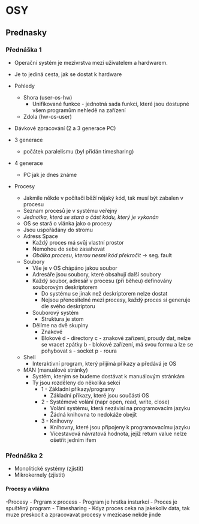 # OSY
## Prednasky
### Přednáška 1
- Operační systém je mezivrstva mezi uživatelem a hardwarem.
- Je to jediná cesta, jak se dostat k hardware
- Pohledy
  - Shora (user-os-hw)
    - Unifikované funkce - jednotná sada funkcí, které jsou dostupné všem programům nehledě na zařízení
  - Zdola (hw-os-user)

- Dávkové zpracování (2 a 3 generace PC)
- 3 generace
  - počátek paralelismu (byl přidán timesharing)
- 4 generace
  - PC jak je dnes známe

- Procesy
  - Jakmile někde v počítači běží nějaký kód, tak musí být zabalen v procesu
  - Seznam procesů je v systému veřejný
  - *Jednotka, která se stará o část kódu, který je vykonán*
  - OS se stará o vlánka jako o procesy
  - Jsou uspořádány do stromu
  - Adress Space
    - Každý proces má svůj vlastní prostor
    - Nemohou do sebe zasahovat
    - *Obálka procesu, kterou nesmí kód překročit* -> seg. fault
  - Soubory
    - Vše je v OS chápáno jakou soubor
    - Adresáře jsou soubory, které obsahují další soubory
    - Každý soubor, adresář v procesu (při běheu) definovány souborovým deskriptorem
      - Do systému se jinak než deskriptorem nelze dostat
      - Nejsou přenositelné mezi procesy, každý proces si generuje dle svého deskriptoru
    - Souborový systém
      - Struktura je stom 
    - Dělíme na dvě skupiny
      - Znakové
      - Blokové
      d - directory
      c - znakové zařízení, proudy dat, nelze se vracet zpátky
      b - blokové zařízení, má svou formu a lze se pohybovat
      s - socket
      p - roura
  - Shell
    - Interaktivní program, který přijímá příkazy a předává je OS
  - MAN (manuálové stránky)
    - Systém, kterým se budeme dostávat k manuálovým stránkám
    - Ty jsou rozděleny do několika sekcí
      - 1 - Základní příkazy/programy
        - Základní příkazy, které jsou součástí OS
      - 2 - Systémové volání (napr open, read, write, close)
        - Volání systému, která nezávisí na programovacím jazyku
        - Žádná knihovna to nedokáže obejít
      - 3 - Knihovny
        - Knihovny, které jsou připojeny k programovacímu jazyku
        - Vícestavová návratová hodnota, jejíž return value nelze ošetřit jedním ifem

### Přednáška 2
- Monolitické systémy (zjistit)
- Mikrokernely (zjistit)
#### Procesy a vlákna
  -Procesy
    - Prgram x process
      - Program je hrstka insturkcí
      - Proces je spuštěný program
    - Timesharing
      - Kdyz proces ceka na jakekoliv data, tak muze preskocit a zpracovavat procesy v mezicase nekde jinde
       
